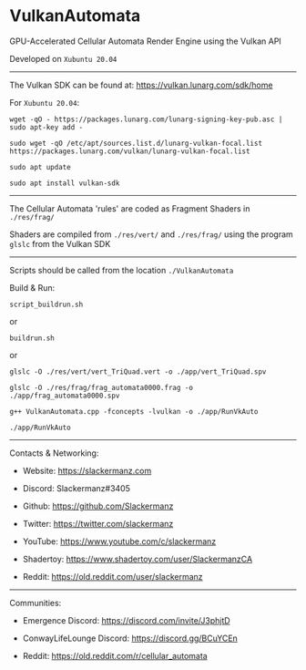 # VulkanAutomata
GPU-Accelerated Cellular Automata Render Engine using the Vulkan API

Developed on `Xubuntu 20.04`

---

The Vulkan SDK can be found at: https://vulkan.lunarg.com/sdk/home

For `Xubuntu 20.04`:

`wget -qO - https://packages.lunarg.com/lunarg-signing-key-pub.asc | sudo apt-key add -`

`sudo wget -qO /etc/apt/sources.list.d/lunarg-vulkan-focal.list https://packages.lunarg.com/vulkan/lunarg-vulkan-focal.list`

`sudo apt update`

`sudo apt install vulkan-sdk`

---

The Cellular Automata 'rules' are coded as Fragment Shaders in `./res/frag/` 
 
Shaders are compiled from `./res/vert/` and  `./res/frag/` using the program `glslc` from the Vulkan SDK

---

Scripts should be called from the location `./VulkanAutomata`

Build & Run:

`script_buildrun.sh`

or

`buildrun.sh`

or

`glslc -O ./res/vert/vert_TriQuad.vert -o ./app/vert_TriQuad.spv`

`glslc -O ./res/frag/frag_automata0000.frag -o ./app/frag_automata0000.spv`

`g++ VulkanAutomata.cpp -fconcepts -lvulkan -o ./app/RunVkAuto`

`./app/RunVkAuto`

---

Contacts & Networking:

 - Website: https://slackermanz.com

 - Discord: Slackermanz#3405

 - Github: https://github.com/Slackermanz

 - Twitter: https://twitter.com/slackermanz

 - YouTube: https://www.youtube.com/c/slackermanz

 - Shadertoy: https://www.shadertoy.com/user/SlackermanzCA

 - Reddit: https://old.reddit.com/user/slackermanz

---

Communities:

 - Emergence Discord: https://discord.com/invite/J3phjtD

 - ConwayLifeLounge Discord: https://discord.gg/BCuYCEn

 - Reddit: https://old.reddit.com/r/cellular_automata


